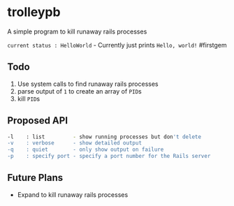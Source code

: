 # trolleypb
A simple program to kill runaway rails processes

`current status : HelloWorld` - Currently just prints `Hello, world!` #firstgem

## Todo

1. Use system calls to find runaway rails processes
2. parse output of `1` to create an array of `PID`s
3. kill `PID`s

## Proposed API

```bash
-l    : list         - show running processes but don't delete
-v    : verbose      - show detailed output
-q    : quiet        - only show output on failure
-p    : specify port - specify a port number for the Rails server
```

## Future Plans

* Expand to kill runaway rails processes